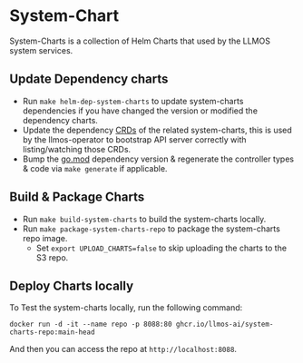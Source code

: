 # System-Chart
System-Charts is a collection of Helm Charts that used by the LLMOS system services.

## Update Dependency charts
- Run `make helm-dep-system-charts` to update system-charts dependencies if you have changed the version or modified the dependency charts.
- Update the dependency [CRDs](../llmos-crd/templates) of the related system-charts, this is used by the llmos-operator to bootstrap API server correctly with listing/watching those CRDs.
- Bump the [go.mod](https://github.com/llmos-ai/llmos-operator/blob/main/go.mod) dependency version & regenerate the controller types & code via `make generate` if applicable.

## Build & Package Charts
- Run `make build-system-charts` to build the system-charts locally.
- Run `make package-system-charts-repo` to package the system-charts repo image.
  - Set `export UPLOAD_CHARTS=false` to skip uploading the charts to the S3 repo.

## Deploy Charts locally
To Test the system-charts locally, run the following command:
```shell
docker run -d -it --name repo -p 8088:80 ghcr.io/llmos-ai/system-charts-repo:main-head
```
And then you can access the repo at `http://localhost:8088`.

